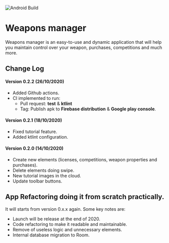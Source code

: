 ![Android Build](https://github.com/foliolo/Municion/workflows/Android%20Build/badge.svg)

Weapons manager
===============

Weapons manager is an easy-to-use and dynamic application that will help you maintain control over your weapon, purchases, competitions and much more.

## Change Log

#### Version 0.2.2 (26/10/2020)
  - Added Github actions.
  - CI implemented to run:
    - Pull request: **test** & **ktlint**
    - Tag: Publish apk to **Firebase distribution** & **Google play console**.

#### Version 0.2.1 (18/10/2020)
  - Fixed tutorial feature.
  - Added ktlint configuration.

#### Version 0.2.0 (14/10/2020)
  - Create new elements (licenses, competitions, weapon properties and purchases).
  - Delete elements doing swipe.
  - New tutorial images in the cloud.
  - Update toolbar buttons.

## App Refactoring doing it from scratch practically.
It will starts from version 0.x.x again. Some key notes are:
  - Launch will be release at the end of 2020.
  - Code refactoring to make it readable and maintainable.
  - Remove of useless logic and unnecessary elements.
  - Internal database migration to Room.

